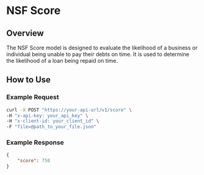 # NSF Score

## Overview

The NSF Score model is designed to evaluate the likelihood of a business or individual being unable to pay their debts on time. It is used to determine the likelihood of a loan being repaid on time.

## How to Use

### Example Request

```bash
curl -X POST "https://your-api-url/v1/score" \
-H "x-api-key: your_api_key" \
-H "x-client-id: your_client_id" \
-F "file=@path_to_your_file.json"
```

### Example Response


```json
{
    "score": 750
}
```

